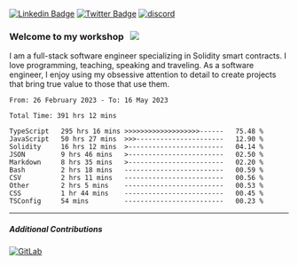 [![Linkedin Badge](https://img.shields.io/badge/-LinkedIn-0e76a8?style=flat-square&logo=Linkedin&logoColor=white)](https://www.linkedin.com/in/jason-schwarz-75b91482/)
[![Twitter Badge](https://img.shields.io/badge/-Twitter-00acee?style=flat-square&logo=Twitter&logoColor=white)](https://twitter.com/passandscore)
[![discord](https://img.shields.io/badge/Discord-blue?logo=discord&logoColor=white)](https://discordapp.com/users/#3518)

### Welcome to my workshop &nbsp; ![](https://visitor-badge.glitch.me/badge?page_id=passandscore.passandscore)

I am a full-stack software engineer specializing in Solidity smart contracts. I love programming, teaching, speaking and traveling. As a software engineer, I enjoy using my obsessive attention to detail to create projects that bring true value to those that use them.

<!--START_SECTION:waka-->

```text
From: 26 February 2023 - To: 16 May 2023

Total Time: 391 hrs 12 mins

TypeScript   295 hrs 16 mins >>>>>>>>>>>>>>>>>>>------   75.48 %
JavaScript   50 hrs 27 mins  >>>----------------------   12.90 %
Solidity     16 hrs 12 mins  >------------------------   04.14 %
JSON         9 hrs 46 mins   >------------------------   02.50 %
Markdown     8 hrs 35 mins   >------------------------   02.20 %
Bash         2 hrs 18 mins   -------------------------   00.59 %
CSV          2 hrs 11 mins   -------------------------   00.56 %
Other        2 hrs 5 mins    -------------------------   00.53 %
CSS          1 hr 44 mins    -------------------------   00.45 %
TSConfig     54 mins         -------------------------   00.23 %
```

<!--END_SECTION:waka-->

<hr/>

##### Additional Contributions

[![GitLab](https://img.shields.io/badge/GitLab-orange?logo=gitlab&logoColor=white)](https://gitlab.com/jason_schwarz)
